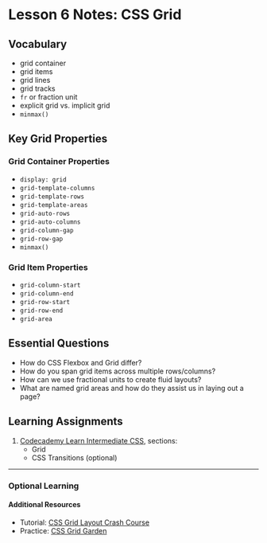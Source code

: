 # Lesson 6 Notes: CSS Grid

## Vocabulary
* grid container
* grid items
* grid lines
* grid tracks
* `fr` or fraction unit
* explicit grid vs. implicit grid
* `minmax()`

## Key Grid Properties
### Grid Container Properties
* `display: grid`
* `grid-template-columns`
* `grid-template-rows`
* `grid-template-areas`
* `grid-auto-rows`
* `grid-auto-columns`
* `grid-column-gap`
* `grid-row-gap`
* `minmax()`

### Grid Item Properties
* `grid-column-start`
* `grid-column-end`
* `grid-row-start`
* `grid-row-end`
* `grid-area`

## Essential Questions
* How do CSS Flexbox and Grid differ?
* How do you span grid items across multiple rows/columns?
* How can we use fractional units to create fluid layouts?
* What are named grid areas and how do they assist us in laying out a page?

## Learning Assignments
1. [Codecademy Learn Intermediate CSS](https://www.codecademy.com/learn/learn-intermediate-css), sections:
    * Grid
    * CSS Transitions (optional)
___

### Optional Learning

#### Additional Resources
* Tutorial: [CSS Grid Layout Crash Course](https://www.youtube.com/watch?v=jV8B24rSN5o)
* Practice: [CSS Grid Garden](https://cssgridgarden.com/)
